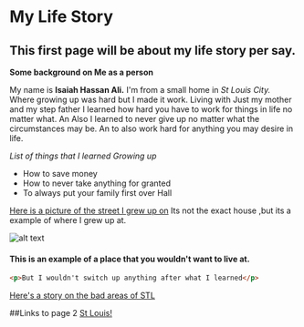 # My Life Story
## This first page will be about my life story per say.

**Some background on Me as a person**

My name is **Isaiah Hassan Ali.** I'm from a small home in _St Louis City._ Where growing up was hard but I made it work. Living with Just my mother and my step father I learned how hard you have to work for things in life no matter what. An Also I learned to never give up no matter what the circumstances may be. An to also work hard for anything you may desire in life.

*List of things that I learned Growing up*

- How to save money
- How to never take anything for granted
- To always put your family first over Hall

[Here is a picture of the street I grew up on](http://mediad.publicbroadcasting.net/p/kwmu/files/styles/x_large/public/201502/7433605926_056f2c3b55_k.jpg)
Its not the exact house ,but its a example of where I grew up at.

![alt text](https://news.stlpublicradio.org/sites/kwmu/files/styles/x_large/public/201902/DSC_3448_0.jpg)

#### This is an example of a place that you wouldn't want to live at.

```html
<p>But I wouldn't switch up anything after what I learned</p>
```

[Here's a story on the bad areas of STL](https://www.therealstreetz.com/2019/03/31/north-st-louis-ghetto-story/)

##Links to page 2
[St Louis!](https://github.com/IsaiahAli/Final-Project/blob/master/MarkdownPage2.md) 
